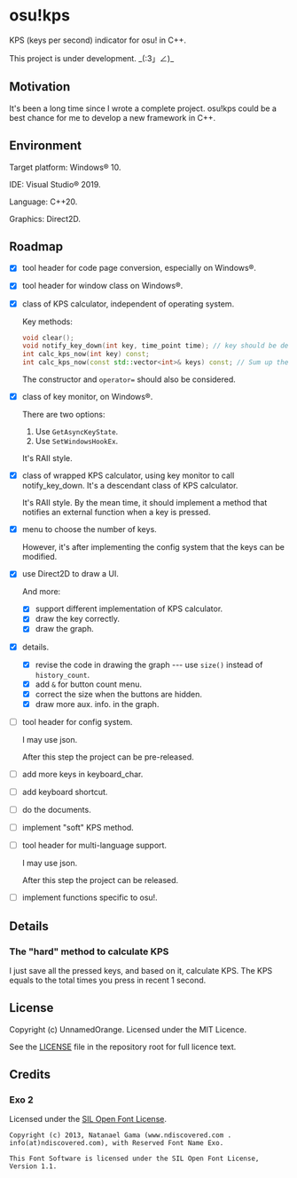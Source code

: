 # osu!kps

KPS (keys per second) indicator for osu! in C++.

This project is under development. \_(:3」∠)\_

## Motivation

It's been a long time since I wrote a complete project. osu!kps could be a best chance for me to develop a new framework in C++.

## Environment

Target platform: Windows® 10.

IDE: Visual Studio® 2019.

Language: C++20.

Graphics: Direct2D.

## Roadmap

- [x] tool header for code page conversion, especially on Windows®.

- [x] tool header for window class on Windows®.

- [x] class of KPS calculator, independent of operating system.

  Key methods:

  ```cpp
  void clear();
  void notify_key_down(int key, time_point time); // key should be defined in this header, and should be compatible with those in Windows. Whether this method should be PostMessage-like is under consideration.
  int calc_kps_now(int key) const;
  int calc_kps_now(const std::vector<int>& keys) const; // Sum up the kps. This should be quick.
  ```
  
  The constructor and `operator=` should also be considered.
  
- [x] class of key monitor, on Windows®.

  There are two options:

  1. Use `GetAsyncKeyState`.
  2. Use `SetWindowsHookEx`.

  It's RAII style.

- [x] class of wrapped KPS calculator, using key monitor to call notify_key_down. It's a descendant class of KPS calculator.

  It's RAII style. By the mean time, it should implement a method that notifies an external function when a key is pressed.

- [x] menu to choose the number of keys.

  However, it's after implementing the config system that the keys can be modified.

- [x] use Direct2D to draw a UI.

  And more:

  - [x] support different implementation of KPS calculator.
  - [x] draw the key correctly.
  - [x] draw the graph.

- [x] details.

  - [x] revise the code in drawing the graph --- use `size()` instead of `history_count`.
  - [x] add `&` for button count menu.
  - [x] correct the size when the buttons are hidden.
  - [x] draw more aux. info. in the graph.
  
- [ ] tool header for config system.

  I may use json.

  After this step the project can be pre-released.

- [ ] add more keys in keyboard_char.

- [ ] add keyboard shortcut.

- [ ] do the documents.

- [ ] implement "soft" KPS method.

- [ ] tool header for multi-language support.

  I may use json.

  After this step the project can be released.

- [ ] implement functions specific to osu!.

## Details

### The "hard" method to calculate KPS

I just save all the pressed keys, and based on it, calculate KPS. The KPS equals to the total times you press in recent 1 second.  

## License

Copyright (c) UnnamedOrange. Licensed under the MIT Licence.

See the [LICENSE](./LICENSE) file in the repository root for full licence text.

## Credits

### Exo 2

Licensed under the [SIL Open Font License](https://www.fontsquirrel.com/license/exo-2).

```
Copyright (c) 2013, Natanael Gama (www.ndiscovered.com . info(at)ndiscovered.com), with Reserved Font Name Exo.

This Font Software is licensed under the SIL Open Font License, Version 1.1.
```